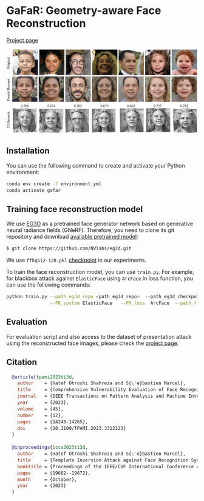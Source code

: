 # GaFaR: Geometry-aware Face Reconstruction

[Project page](https://www.idiap.ch/paper/gafar/)

![](sample.png)

## Installation
You can use the following command to create and activate your Python environment:
```sh
conda env create -f environment.yml
conda activate gafar
```

## Training face reconstruction model
We use [EG3D](https://github.com/NVlabs/eg3d) as a pretrained face generator network based on generative neural radiance fields (GNeRF). Therefore, you need to clone its git repository and download [available pretrained model](https://catalog.ngc.nvidia.com/orgs/nvidia/teams/research/models/eg3d):
```sh
$ git clone https://github.com/NVlabs/eg3d.git
```
We use `ffhq512-128.pkl` [checkpoint](https://catalog.ngc.nvidia.com/orgs/nvidia/teams/research/models/eg3d/files) in our experiments.

To train the face reconstruction model, you can use `train.py`. For example, for blackbox attack against `ElasticFace` using `ArcFace` in loss function, you can use the following commands:
```sh
python train.py --path_eg3d_repo <path_eg3d_repo>  --path_eg3d_checkpoint <path_eg3d_checkpoint>       \
                --FR_system ElasticFace   --FR_loss  ArcFace  --path_ffhq_dataset <path_ffhq_dataset>  \
```

## Evaluation
For evaluation script and also access to the dataset of presentation attack using the reconstructed face images, please check the [project page](https://www.idiap.ch/paper/gafar/).

## Citation
```bibtex
  @article{tpami2023ti3d,
    author    = {Hatef Otroshi Shahreza and S{\'e}bastien Marcel},
    title     = {Comprehensive Vulnerability Evaluation of Face Recognition Systems to Template Inversion Attacks Via 3D Face Reconstruction},
    journal   = {IEEE Transactions on Pattern Analysis and Machine Intelligence},
    year      = {2023},
    volume    = {45},
    number    = {12},
    pages     = {14248-14265},
    doi       = {10.1109/TPAMI.2023.3312123}
  }

  @inproceedings{iccv2023ti3d,
    author    = {Hatef Otroshi Shahreza and S{\'e}bastien Marcel},
    title     = {Template Inversion Attack against Face Recognition Systems using 3D Face Reconstruction},
    booktitle = {Proceedings of the IEEE/CVF International Conference on Computer Vision (ICCV)},
    pages     = {19662--19672},
    month     = {October},
    year      = {2023}
  }
```
